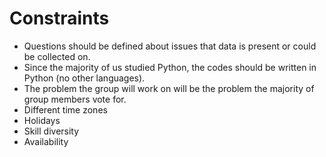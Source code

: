 <!-- this template is for inspiration, feel free to change it however you like! -->

# Constraints
<!--
  constraints coming from the outside that your team has no control over. these may include:
  - project deadlines
  - number of unit tests required to pass a code review
  - technologies (sometimes a client will tell you what to use)
-->
- Questions should be defined about issues that data is present or could be collected on.
- Since the majority of us studied Python, the codes should be written in Python (no other languages).
- The problem the group will work on will be the problem the majority of group members vote for.
- Different time zones
- Holidays
- Skill diversity
- Availability 


<!--## Internal: Involuntary-->

<!--
  constraints that come from within your team, and you have no control over. they may include:
  - each of your individual skill levels
  - amount of time available to work on the project
-->

<!--## Internal: Voluntary-->

<!--
  constraints that your team decided on to help scope the project. they may include:
  - coding style & conventions
  - agree on a code review checklist for the project repository
  - the number of hours you want to spend working
  - only using the colors black and white
-->
